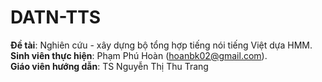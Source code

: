 # DATN-TTS
**Đề tài**: Nghiên cứu - xây dựng bộ tổng hợp tiếng nói tiếng Việt dựa HMM.  
**Sinh viên thực hiện**:  Phạm Phú Hoàn (hoanbk02@gmail.com).  
**Giáo viên hướng dẫn**: TS Nguyễn Thị Thu Trang
